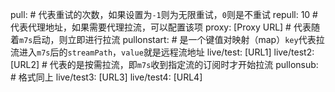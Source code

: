   pull:
    # 代表重试的次数，如果设置为`-1`则为无限重试，`0`则是不重试
    repull: 10
    # 代表代理地址，如果需要代理拉流，可以配置该项
    proxy: [Proxy URL]
    # 代表随着`m7s`启动，则立即进行拉流
    pullonstart:
      # 是一个键值对映射（map）`key`代表拉流进入`m7s`后的`streamPath`，`value`就是远程流地址
      live/test: [URL1]
      live/test2: [URL2]
    # 代表的是按需拉流，即`m7s`收到指定流的订阅时才开始拉流
    pullonsub:
      # 格式同上
      live/test3: [URL3]
      live/test4: [URL4]